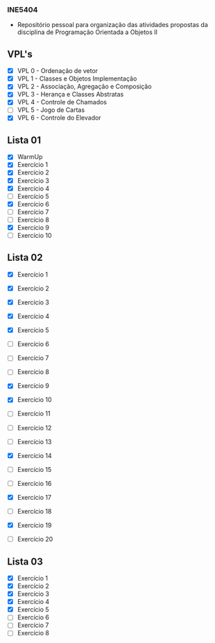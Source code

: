 
### INE5404

* Repositório pessoal para organização das atividades propostas da disciplina de Programação Orientada a Objetos II 

## VPL's
- [x] VPL 0 - Ordenação de vetor
- [x] VPL 1 - Classes e Objetos Implementação
- [x] VPL 2 - Associação, Agregação e Composição
- [x] VPL 3 - Herança e Classes Abstratas
- [x] VPL 4 - Controle de Chamados
- [ ] VPL 5 - Jogo de Cartas
- [x] VPL 6 - Controle do Elevador

## Lista 01

- [x] WarmUp
- [x] Exercício 1
- [x] Exercício 2
- [x] Exercício 3
- [x] Exercício 4
- [ ] Exercício 5
- [x] Exercício 6
- [ ] Exercício 7
- [ ] Exercício 8
- [x] Exercício 9
- [ ] Exercício 10

## Lista 02 

- [x] Exercício 1
- [x] Exercício 2
- [x] Exercício 3
- [x] Exercício 4
- [x] Exercício 5
- [ ] Exercício 6
- [ ] Exercício 7
- [ ] Exercício 8
- [x] Exercício 9
- [x] Exercício 10
- [ ] Exercício 11
- [ ] Exercício 12
- [ ] Exercício 13
- [x] Exercício 14
- [ ] Exercício 15
- [ ] Exercício 16
- [x] Exercício 17
- [ ] Exercício 18
- [x] Exercício 19
- [ ] Exercício 20


## Lista 03

- [x] Exercício 1
- [x] Exercício 2
- [x] Exercício 3
- [x] Exercício 4
- [x] Exercício 5
- [ ] Exercício 6
- [ ] Exercício 7
- [ ] Exercício 8